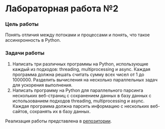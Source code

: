 # Лабораторная работа №2

### Цель работы
Понять отличия между потоками и процессами и понять, 
что такое ассинхронность в Python.

### Задачи работы
1. Написать три различных программы на Python, 
использующие каждый из подходов: threading, multiprocessing и async. 
Каждая программа должна решать считать сумму всех чисел от 1 до 1000000. 
Разделить вычисления на несколько параллельных задач для ускорения выполнения.
2. Написать программу на Python для параллельного парсинга нескольких 
веб-страниц с сохранением данных в базу данных с использованием подходов 
threading, multiprocessing и async. Каждая программа должна парсить 
информацию с нескольких веб-сайтов, сохранять их в базу данных.

Реализация работы представлена в [репозитории](https://github.com/tommmatojuice/ITMO_ICT_WebDevelopment_tools_2023-2024/tree/laba_2).
